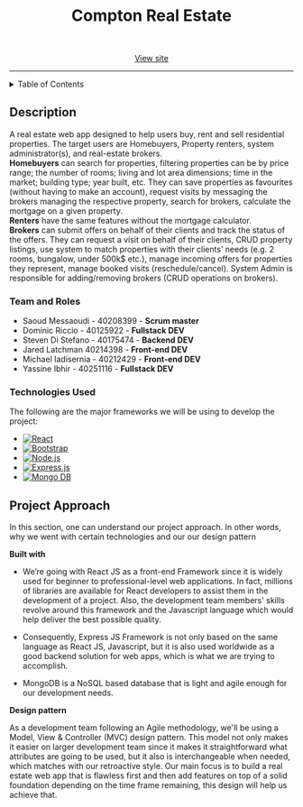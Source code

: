 <div align="center"> 
  
<h1>Compton Real Estate</h1>
<br/>
<p><a href="https://www.centris.ca/en">View site</a></p>

</div>
<hr/>

<!-- TABLE OF CONTENTS -->
<details>
  <summary>Table of Contents</summary>
  <ol>
    <li>
      <a href="#description">Description</a>
      <ul>
	<li><a href="#team-and-roles">Team & Roles</a></li>
        <li><a href="#technologies-used">Technologies Used</a></li>
      </ul>
    </li>
    <li><a href="#project-approach">Project Approach</a></li>
    <li>
      <a href="#getting-started">Getting Started</a>
      <ul>
        <li><a href="#prerequisites">Prerequisites</a></li>
        <li><a href="#installation">Installation</a></li>
      </ul>
    </li>
   
  </ol>
</details>

<!-- ABOUT THE PROJECT -->
## Description

A real estate web app designed to help users buy, rent and sell residential properties. The target users are Homebuyers, Property renters,  system administrator(s), and real-estate brokers. 
<br/> 
<strong>Homebuyers</strong> can search for properties,  filtering properties can be by price range; the number of rooms; living and lot area dimensions; time in the market; building type; year built, etc. They can save properties as favourites (without having to make an account), request visits by messaging the brokers managing the respective property, search for brokers, calculate the mortgage on a given property.<br/>
	<strong>Renters</strong> have the same features without the mortgage calculator.
<br/> <strong>Brokers</strong> can submit offers on behalf of their clients and track the status of the offers. They can request a visit on behalf of their clients, CRUD property listings, use system to match properties with their clients’ needs (e.g. 2 rooms, bungalow, under 500k$ etc.), manage incoming offers for properties they represent, manage booked visits (reschedule/cancel).
	System Admin is responsible for adding/removing brokers (CRUD operations on brokers). 

<!-- Team & Roles --> 
### Team and Roles
* Saoud Messaoudi - 40208399 - <strong>Scrum master</strong>
* Dominic Riccio - 40125922  - <strong>Fullstack DEV</strong>
* Steven Di Stefano - 40175474 - <strong>Backend DEV</strong>
* Jared Latchman 40214398 - <strong>Front-end DEV</strong>
* Michael Iadisernia - 40212429 - <strong>Front-end DEV</strong>
* Yassine Ibhir - 40251116 - <strong>Fullstack DEV</strong>

<!-- TECHNOLOGIES USED --> 
### Technologies Used 

The following are the major frameworks we will be using to develop the project:
* [![React][React.js]][React-url]
* [![Bootstrap][Bootstrap.com]][Bootstrap-url]
* [![Node.js][NodeJS]][NodeJS-url]
* [![Express.js][Express.js]][Express-url]
* [![Mongo DB][MongoDB]][MongoDB-url]

<!-- PROJECT APPROACH -->

## Project Approach

In this section, one can understand our project approach. In other words, why we went with certain technologies and our our design pattern

<strong>Built with</strong>

* We’re going with React JS as a front-end Framework since it is widely used for beginner to professional-level web applications. In fact, millions of libraries are available for React developers to assist them in the development of a project. Also, the development team members' skills revolve around this framework and the Javascript language which would help deliver the best possible quality.
  
* Consequently, Express JS Framework is not only based on the same language as React JS, Javascript, but it is also used worldwide as a good backend solution for web apps, which is what we are trying to accomplish.
  
* MongoDB is a NoSQL based database that is light and agile enough for our development needs.

<strong>Design pattern</strong>

As a development team following an Agile methodology, we'll be using a Model, View & Controller (MVC) design pattern. This model not only makes it easier on larger development team since it makes it straightforward what attributes are going to be used, but it also is interchangeable when needed, which matches with our retroactive style. Our  main focus is to build a real estate web app that is flawless first and then add features on top of a solid foundation depending on the time frame remaining, this design will help us achieve that.








[React.js]: https://img.shields.io/badge/React-20232A?style=for-the-badge&logo=react&logoColor=61DAFB
[React-url]: https://reactjs.org/
[Bootstrap.com]: https://img.shields.io/badge/Bootstrap-563D7C?style=for-the-badge&logo=bootstrap&logoColor=white
[Bootstrap-url]: https://getbootstrap.com
[Express.js]:https://img.shields.io/badge/express.js-%23404d59.svg?style=for-the-badge&logo=express&logoColor=%2361DAFB
[Express-url]:https://expressjs.com/
[NodeJS]:https://img.shields.io/badge/node.js-6DA55F?style=for-the-badge&logo=node.js&logoColor=white
[NodeJS-url]:https://nodejs.org/en
[MongoDB]:https://img.shields.io/badge/MongoDB-%234ea94b.svg?style=for-the-badge&logo=mongodb&logoColor=white
[MongoDB-url]:https://www.mongodb.com/

